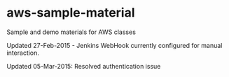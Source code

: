 # aws-sample-material
Sample and demo materials for AWS classes

Updated 27-Feb-2015 - 
Jenkins WebHook currently configured for manual interaction.

Updated 05-Mar-2015:
Resolved authentication issue
